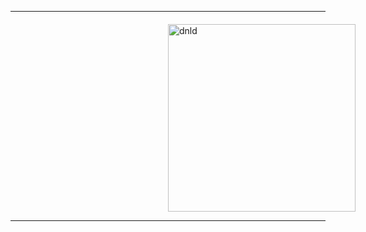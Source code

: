 <hr>
<a href="driveLink" style="text-decoration: none"  target="_blank">
 <img src="https://i.ibb.co/SrqYy2L/btn.png" style="display:block;margin-top:20px;margin-left:50%;margin-right:50%;width:300px;max-width:80%;height:auto;" alt="dnld" border="0">
  </a>
<hr>
